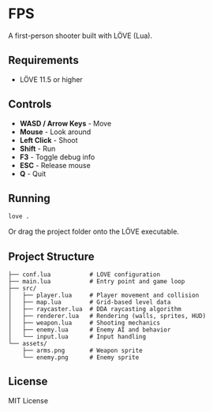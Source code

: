 # FPS

A first-person shooter built with LÖVE (Lua).

## Requirements

- LÖVE 11.5 or higher

## Controls

- **WASD / Arrow Keys** - Move
- **Mouse** - Look around
- **Left Click** - Shoot
- **Shift** - Run
- **F3** - Toggle debug info
- **ESC** - Release mouse
- **Q** - Quit

## Running

```bash
love .
```

Or drag the project folder onto the LÖVE executable.

## Project Structure

```
├── conf.lua           # LÖVE configuration
├── main.lua           # Entry point and game loop
├── src/
│   ├── player.lua     # Player movement and collision
│   ├── map.lua        # Grid-based level data
│   ├── raycaster.lua  # DDA raycasting algorithm
│   ├── renderer.lua   # Rendering (walls, sprites, HUD)
│   ├── weapon.lua     # Shooting mechanics
│   ├── enemy.lua      # Enemy AI and behavior
│   └── input.lua      # Input handling
└── assets/
    ├── arms.png       # Weapon sprite
    └── enemy.png      # Enemy sprite
```

## License

MIT License